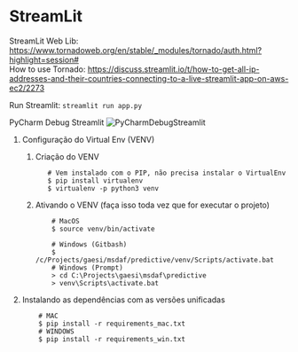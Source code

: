 # StreamLit

StreamLit Web Lib: https://www.tornadoweb.org/en/stable/_modules/tornado/auth.html?highlight=session#     
How to use Tornado: https://discuss.streamlit.io/t/how-to-get-all-ip-addresses-and-their-countries-connecting-to-a-live-streamlit-app-on-aws-ec2/2273


Run Streamlit: ``` streamlit run app.py ```


PyCharm Debug Streamlit
![PyCharmDebugStreamlit](https://i.stack.imgur.com/rePKV.png)

1. Configuração do Virtual Env (VENV)

    1. Criação do VENV
        ```shell script
           # Vem instalado com o PIP, não precisa instalar o VirtualEnv
           $ pip install virtualenv 
           $ virtualenv -p python3 venv
        ```

    1.  Ativando o VENV (faça isso toda vez que for executar o projeto)
        ```shell script
            # MacOS
            $ source venv/bin/activate

            # Windows (Gitbash)
            $ /c/Projects/gaesi/msdaf/predictive/venv/Scripts/activate.bat
            # Windows (Prompt)
            > cd C:\Projects\gaesi\msdaf\predictive
            > venv\Scripts\activate.bat
        ```

1. Instalando as dependências com as versões unificadas

    ```shell script
        # MAC
        $ pip install -r requirements_mac.txt
        # WINDOWS
        $ pip install -r requirements_win.txt
    ```